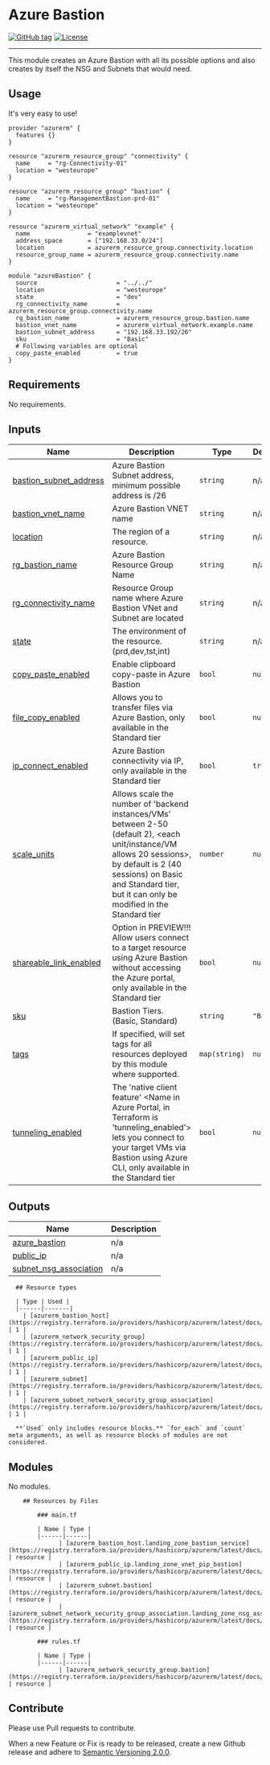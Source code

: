 # Azure Bastion
[![GitHub tag](https://img.shields.io/github/tag/qbeyond/terraform-azurerm-azure-bastion.svg)](https://registry.terraform.io/modules/qbeyond/azure-bastion/azurerm/latest)
[![License](https://img.shields.io/github/license/qbeyond/terraform-azurerm-azure-bastion.svg)](https://github.com/qbeyond/terraform-azurerm-azure-bastion/blob/main/LICENSE)

----

This module creates an Azure Bastion with all its possible options and also creates by itself the NSG and Subnets that would need.

<!-- BEGIN_TF_DOCS -->
## Usage

It's very easy to use!
```hcl
provider "azurerm" {
  features {}
}

resource "azurerm_resource_group" "connectivity" {
  name     = "rg-Connectivity-01"
  location = "westeurope"
}

resource "azurerm_resource_group" "bastion" {
  name     = "rg-ManagementBastion-prd-01"
  location = "westeurope"
}

resource "azurerm_virtual_network" "example" {
  name                = "examplevnet"
  address_space       = ["192.168.33.0/24"]
  location            = azurerm_resource_group.connectivity.location
  resource_group_name = azurerm_resource_group.connectivity.name
}

module "azureBastion" {
  source                      = "../../"
  location                    = "westeurope"
  state                       = "dev"
  rg_connectivity_name        = azurerm_resource_group.connectivity.name
  rg_bastion_name             = azurerm_resource_group.bastion.name
  bastion_vnet_name           = azurerm_virtual_network.example.name
  bastion_subnet_address      = "192.168.33.192/26"
  sku                         = "Basic"
  # Following variables are optional
  copy_paste_enabled          = true
}
```

## Requirements

No requirements.

## Inputs

| Name | Description | Type | Default | Required |
|------|-------------|------|---------|:--------:|
| <a name="input_bastion_subnet_address"></a> [bastion\_subnet\_address](#input\_bastion\_subnet\_address) | Azure Bastion Subnet address, minimum possible address is /26 | `string` | n/a | yes |
| <a name="input_bastion_vnet_name"></a> [bastion\_vnet\_name](#input\_bastion\_vnet\_name) | Azure Bastion VNET name | `string` | n/a | yes |
| <a name="input_location"></a> [location](#input\_location) | The region of a resource. | `string` | n/a | yes |
| <a name="input_rg_bastion_name"></a> [rg\_bastion\_name](#input\_rg\_bastion\_name) | Azure Bastion Resource Group Name | `string` | n/a | yes |
| <a name="input_rg_connectivity_name"></a> [rg\_connectivity\_name](#input\_rg\_connectivity\_name) | Resource Group name where Azure Bastion VNet and Subnet are located | `string` | n/a | yes |
| <a name="input_state"></a> [state](#input\_state) | The environment of the resource. (prd,dev,tst,int) | `string` | n/a | yes |
| <a name="input_copy_paste_enabled"></a> [copy\_paste\_enabled](#input\_copy\_paste\_enabled) | Enable clipboard copy-paste in Azure Bastion | `bool` | `null` | no |
| <a name="input_file_copy_enabled"></a> [file\_copy\_enabled](#input\_file\_copy\_enabled) | Allows you to transfer files via Azure Bastion, only available in the Standard tier | `bool` | `null` | no |
| <a name="input_ip_connect_enabled"></a> [ip\_connect\_enabled](#input\_ip\_connect\_enabled) | Azure Bastion connectivity via IP, only available in the Standard tier | `bool` | `true` | no |
| <a name="input_scale_units"></a> [scale\_units](#input\_scale\_units) | Allows scale the number of 'backend instances/VMs' between 2-50 (default 2), <each unit/instance/VM allows 20 sessions>, by default is 2 (40 sessions) on Basic and Standard tier, but it can only be modified in the Standard tier | `number` | `null` | no |
| <a name="input_shareable_link_enabled"></a> [shareable\_link\_enabled](#input\_shareable\_link\_enabled) | Option in PREVIEW!!! Allow users connect to a target resource using Azure Bastion without accessing the Azure portal, only available in the Standard tier | `bool` | `null` | no |
| <a name="input_sku"></a> [sku](#input\_sku) | Bastion Tiers. (Basic, Standard) | `string` | `"Basic"` | no |
| <a name="input_tags"></a> [tags](#input\_tags) | If specified, will set tags for all resources deployed by this module where supported. | `map(string)` | `null` | no |
| <a name="input_tunneling_enabled"></a> [tunneling\_enabled](#input\_tunneling\_enabled) | The 'native client feature' <Name in Azure Portal, in Terraform is 'tunneling\_enabled'> lets you connect to your target VMs via Bastion using Azure CLI, only available in the Standard tier | `bool` | `null` | no |
## Outputs

| Name | Description |
|------|-------------|
| <a name="output_azure_bastion"></a> [azure\_bastion](#output\_azure\_bastion) | n/a |
| <a name="output_public_ip"></a> [public\_ip](#output\_public\_ip) | n/a |
| <a name="output_subnet_nsg_association"></a> [subnet\_nsg\_association](#output\_subnet\_nsg\_association) | n/a |

      ## Resource types

      | Type | Used |
      |------|-------|
        | [azurerm_bastion_host](https://registry.terraform.io/providers/hashicorp/azurerm/latest/docs/resources/bastion_host) | 1 |
        | [azurerm_network_security_group](https://registry.terraform.io/providers/hashicorp/azurerm/latest/docs/resources/network_security_group) | 1 |
        | [azurerm_public_ip](https://registry.terraform.io/providers/hashicorp/azurerm/latest/docs/resources/public_ip) | 1 |
        | [azurerm_subnet](https://registry.terraform.io/providers/hashicorp/azurerm/latest/docs/resources/subnet) | 1 |
        | [azurerm_subnet_network_security_group_association](https://registry.terraform.io/providers/hashicorp/azurerm/latest/docs/resources/subnet_network_security_group_association) | 1 |

      **`Used` only includes resource blocks.** `for_each` and `count` meta arguments, as well as resource blocks of modules are not considered.
    
## Modules

No modules.

        ## Resources by Files

            ### main.tf

            | Name | Type |
            |------|------|
                  | [azurerm_bastion_host.landing_zone_bastion_service](https://registry.terraform.io/providers/hashicorp/azurerm/latest/docs/resources/bastion_host) | resource |
                  | [azurerm_public_ip.landing_zone_vnet_pip_bastion](https://registry.terraform.io/providers/hashicorp/azurerm/latest/docs/resources/public_ip) | resource |
                  | [azurerm_subnet.bastion](https://registry.terraform.io/providers/hashicorp/azurerm/latest/docs/resources/subnet) | resource |
                  | [azurerm_subnet_network_security_group_association.landing_zone_nsg_association_bastion](https://registry.terraform.io/providers/hashicorp/azurerm/latest/docs/resources/subnet_network_security_group_association) | resource |

            ### rules.tf

            | Name | Type |
            |------|------|
                  | [azurerm_network_security_group.bastion](https://registry.terraform.io/providers/hashicorp/azurerm/latest/docs/resources/network_security_group) | resource |
    
<!-- END_TF_DOCS -->

## Contribute

Please use Pull requests to contribute.

When a new Feature or Fix is ready to be released, create a new Github release and adhere to [Semantic Versioning 2.0.0](https://semver.org/lang/de/spec/v2.0.0.html).